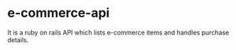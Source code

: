 # e-commerce-api
It is a ruby on rails API which lists e-commerce items and handles purchase details.
